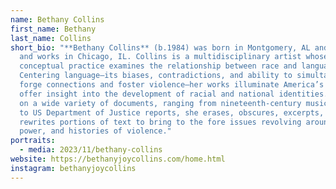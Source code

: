 ```yaml
---
name: Bethany Collins
first_name: Bethany
last_name: Collins
short_bio: "**Bethany Collins** (b.1984) was born in Montgomery, AL and lives
  and works in Chicago, IL. Collins is a multidisciplinary artist whose
  conceptual practice examines the relationship between race and language.
  Centering language—its biases, contradictions, and ability to simultaneously
  forge connections and foster violence—her works illuminate America’s past and
  offer insight into the development of racial and national identities. Drawing
  on a wide variety of documents, ranging from nineteenth-century musical scores
  to US Department of Justice reports, she erases, obscures, excerpts, and
  rewrites portions of text to bring to the fore issues revolving around race,
  power, and histories of violence."
portraits:
  - media: 2023/11/bethany-collins
website: https://bethanyjoycollins.com/home.html
instagram: bethanyjoycollins
---
```

